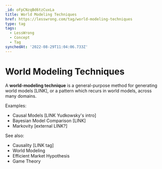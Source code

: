 ```yaml
---
_id: oFpCNzqBd6tzCuxLa
title: World Modeling Techniques
href: https://lesswrong.com/tag/world-modeling-techniques
type: tag
tags:
  - LessWrong
  - Concept
  - Tag
synchedAt: '2022-08-29T11:04:06.733Z'
---
```

# World Modeling Techniques

A **world-modeling technique** is a general-purpose method for generating world models \[LINK\], or a pattern which recurs in world models, across many domains.

Examples:

*   Causal Models \[LINK Yudkowsky's intro\]
*   Bayesian Model Comparison \[LINK\]
*   Markovity \[external LINK?\]

See also:

*   Causality \[LINK tag\]
*   World Modeling
*   Efficient Market Hypothesis
*   Game Theory